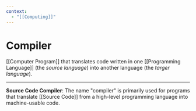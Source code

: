 ```yaml
---
context:
  - "[[Computing]]"
---
```


# Compiler

[[Computer Program]] that translates code written in one [[Programming Language]] (the _source language_) into another language (the _targer language_).

---

**Source Code Compiler**: The name "compiler" is primarily used for programs that translate [[Source Code]] from a high-level programming language into machine-usable code.
